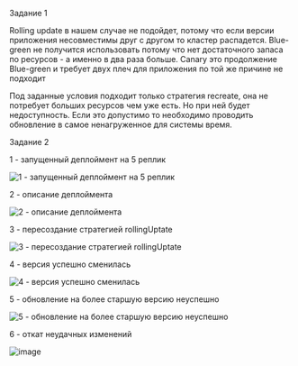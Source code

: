 Задание 1

Rolling update в нашем случае не подойдет, потому что если версии приложения несовместимы друг с другом то кластер распадется.
Blue-green не получится использовать потому что нет достаточного запаса по ресурсов - а именно в два раза больше.
Canary это продолжение Blue-green и требует двух плеч для приложения по той же причине не подходит

Под заданные условия подходит только стратегия recreate, она не потребует больших ресурсов чем уже есть. Но при ней будет недоступность. Если это допустимо то необходимо проводить обновление в самое ненагруженное для системы время.

Задание 2

1 - запущенный деплоймент на 5 реплик

![1 - запущенный деплоймент на 5 реплик](https://github.com/user-attachments/assets/652b9252-dd7f-44b4-b19b-5a423debde88)

2 - описание деплоймента

![2 - описание деплоймента](https://github.com/user-attachments/assets/8e6c5895-c9e2-4f56-8520-1277b1d25c01)

3 - пересоздание стратегией rollingUptate

![3 - пересоздание стратегией rollingUptate](https://github.com/user-attachments/assets/15ec59be-4eec-4ebb-846b-ceae227036a1)

4 - версия успешно сменилась

![4 - версия успешно сменилась](https://github.com/user-attachments/assets/eb3b11e7-fbf5-4a0d-8f18-a26baa00c217)

5 - обновление на более старшую версию неуспешно

![5 - обновление на более старшую версию неуспешно](https://github.com/user-attachments/assets/fbbae97a-f233-4e39-941f-d8a19cfb6220)

6 - откат неудачных изменений

![image](https://github.com/user-attachments/assets/23b99624-e9ce-464c-9555-13cf3cad77c8)
